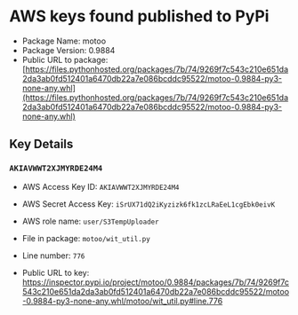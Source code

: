 # AWS keys found published to PyPi

* Package Name: motoo
* Package Version: 0.9884
* Public URL to package: [https://files.pythonhosted.org/packages/7b/74/9269f7c543c210e651da2da3ab0fd512401a6470db22a7e086bcddc95522/motoo-0.9884-py3-none-any.whl](https://files.pythonhosted.org/packages/7b/74/9269f7c543c210e651da2da3ab0fd512401a6470db22a7e086bcddc95522/motoo-0.9884-py3-none-any.whl)

## Key Details

### `AKIAVWWT2XJMYRDE24M4`

* AWS Access Key ID: `AKIAVWWT2XJMYRDE24M4`
* AWS Secret Access Key: `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` 
* AWS role name: `user/S3TempUploader`
* File in package: `motoo/wit_util.py`
* Line number: `776`

* Public URL to key: https://inspector.pypi.io/project/motoo/0.9884/packages/7b/74/9269f7c543c210e651da2da3ab0fd512401a6470db22a7e086bcddc95522/motoo-0.9884-py3-none-any.whl/motoo/wit_util.py#line.776


